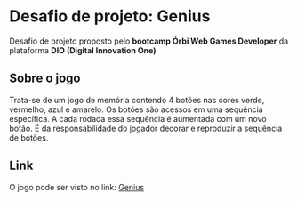 # Desafio de projeto: Genius
Desafio de projeto proposto pelo **bootcamp Órbi Web Games Developer** da plataforma **DIO (Digital Innovation One)**

## Sobre o jogo
Trata-se de um jogo de memória contendo 4 botões nas cores verde, vermelho, azul e amarelo.
Os botões são acessos em uma sequência específica. A cada rodada essa sequência é aumentada com um novo botão.
É da responsabilidade do jogador decorar e reproduzir a sequência de botões. 

## Link
O jogo pode ser visto no link:
[Genius](https://outronavasconi.github.io/bxa_orbiGenius/)
